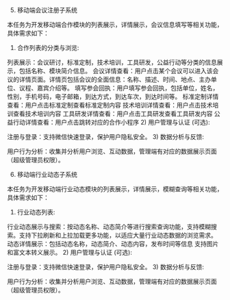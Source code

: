 5. 移动端会议注册子系统

本任务为开发移动端合作模块的列表展示，详情展示，会议信息填写等相关功能，具体需求如下：

1) 合作列表的分类与浏览:

列表展示：会议研讨，标准定制，技术培训，工具研发，公益行动等分类的信息展示，包括名称、模块简介信息。
会议详情查看：用户点击某个会议可以进入该会议的详情页面。详情页包括会议的全面信息：名称、描述、时间、地点、主办单位、议程、嘉宾介绍等。
填写参会回执：用户填写参会回执，包括单位，姓名，性别，手机号码，电子邮箱，到达方式，到达车次，到达时间等。
标准定制详情查看：用户点击标准定制查看标准定制内容
技术培训详情查看：用户点击技术培训查看技术培训内容
工具研发详情查看：用户点击工具研发查看工具研发内容
公益行动详情查看：用户点击跳转对应的合作小程序
2) 用户管理与认证 (可选):

注册与登录：支持微信快速登录，保护用户隐私安全。
3) 数据分析与反馈:

用户行为分析：收集并分析用户浏览、互动数据，管理端有对应的数据展示页面（超级管理员权限）。

6. 移动端行业动态子系统

本任务为开发移动端行业动态模块的列表展示，详情展示，模糊查询等相关功能，具体需求如下：

1) 行业动态列表:

行业动态展示与搜索：按动态名称、动态简介等进行搜索查询功能，支持模糊搜索。支持下拉刷新和上拉加载更多功能，以适应大量行业动态数据的浏览需求。
动态详情展示：包括动态名称，动态简介、动态内容，发布时间等信息 支持图片和富文本转义展示。
2) 用户管理与认证 (可选):

注册与登录：支持微信快速登录，保护用户隐私安全。
3) 数据分析与反馈:

用户行为分析：收集并分析用户浏览、互动数据，管理端有对应的数据展示页面（超级管理员权限）。